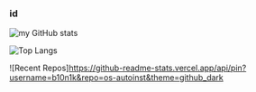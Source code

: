 ### id


![my GitHub stats](https://github-readme-stats.vercel.app/api?username=b10n1k&show_icons=true&theme=github_dark)

![Top Langs](https://github-readme-stats.vercel.app/api/top-langs/?username=b10n1k&theme=github_dark&layout=compact&langs_count=8&hide=Makefile,Groff)

![Recent Repos]https://github-readme-stats.vercel.app/api/pin?username=b10n1k&repo=os-autoinst&theme=github_dark

<!--
**b10n1k/b10n1k** is a ✨ _special_ ✨ repository because its `README.md` (this file) appears on your GitHub profile.

Here are some ideas to get you started:

- 🔭 I’m currently working on ...
- 🌱 I’m currently learning ...
- 👯 I’m looking to collaborate on ...
- 🤔 I’m looking for help with ...
- 💬 Ask me about ...
- 📫 How to reach me: ...
- 😄 Pronouns: ...
- ⚡ Fun fact: ...
-->
